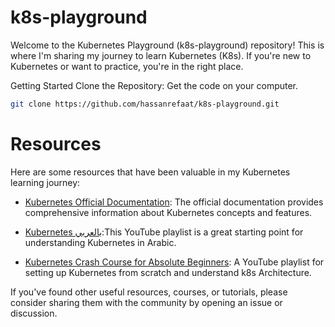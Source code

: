 # k8s-playground
Welcome to the Kubernetes Playground (k8s-playground) repository! This is where I'm sharing my journey to learn Kubernetes (K8s). If you're new to Kubernetes or want to practice, you're in the right place.

Getting Started
Clone the Repository: Get the code on your computer.

```bash
git clone https://github.com/hassanrefaat/k8s-playground.git
```
# Resources
Here are some resources that have been valuable in my Kubernetes learning journey:

- [Kubernetes Official Documentation](https://kubernetes.io/docs/home/): The official documentation provides comprehensive information about Kubernetes concepts and features.

- [Kubernetes بالعربي](https://www.youtube.com/playlist?list=PLX1bW_GeBRhDCHijCrMO5F-oHg52rRBpl):This YouTube playlist is a great starting point for understanding Kubernetes in Arabic.

- [Kubernetes Crash Course for Absolute Beginners](https://www.youtube.com/watch?v=s_o8dwzRlu4): A YouTube playlist for setting up Kubernetes from scratch and understand k8s Architecture.

If you've found other useful resources, courses, or tutorials, please consider sharing them with the community by opening an issue or discussion.